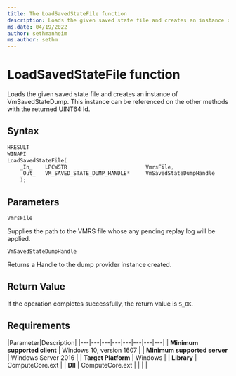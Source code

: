 ```yaml
---
title: The LoadSavedStateFile function
description: Loads the given saved state file and creates an instance of VmSavedStateDump. This instance can be referenced on the other methods with the returned UINT64 Id.
ms.date: 04/19/2022
author: sethmanheim
ms.author: sethm
---
```


# LoadSavedStateFile function

Loads the given saved state file and creates an instance of VmSavedStateDump. This instance can be referenced on the other methods with the returned UINT64 Id.

## Syntax

```C
HRESULT
WINAPI
LoadSavedStateFile(
    _In_    LPCWSTR                         VmrsFile,
    _Out_   VM_SAVED_STATE_DUMP_HANDLE*     VmSavedStateDumpHandle
    );
```

## Parameters

`VmrsFile`

Supplies the path to the VMRS file whose any pending replay log will be applied.

`VmSavedStateDumpHandle`

Returns a Handle to the dump provider instance created.

## Return Value

If the operation completes successfully, the return value is `S_OK`.

## Requirements

|Parameter|Description|
|---|---|---|---|---|---|---|---|
| **Minimum supported client** | Windows 10, version 1607 |
| **Minimum supported server** | Windows Server 2016 |
| **Target Platform** | Windows |
| **Library** | ComputeCore.ext |
| **Dll** | ComputeCore.ext |
|    |    |